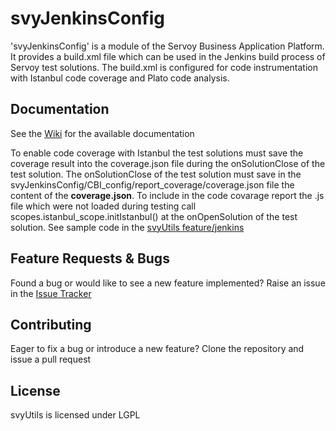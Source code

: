 svyJenkinsConfig
========
'svyJenkinsConfig' is a module of the Servoy Business Application Platform. It provides a build.xml file which can be used in the Jenkins build process of Servoy test solutions.
The build.xml is configured for code instrumentation with Istanbul code coverage and Plato code analysis.

Documentation
-------------
See the [Wiki](https://wiki.servoy.com/display/DOCS/Using+Istanbul+to+integrate+code+coverage+report+in+Jenkins) for the available documentation

To enable code coverage with Istanbul the test solutions must save the coverage result into the coverage.json file during the onSolutionClose of the test solution.
The onSolutionClose of the test solution must save in the svyJenkinsConfig/CBI_config/report_coverage/coverage.json file the content of the __coverage.json__.
To include in the code covarage report the .js file which were not loaded during testing call scopes.istanbul_scope.initIstanbul() at the onOpenSolution of the test solution.
See sample code in the [svyUtils feature/jenkins](https://github.com/Servoy/svyUtils/blob/feature/jenkins/svyUtils_test/svyUtils_test.js)

Feature Requests & Bugs
-----------------------
Found a bug or would like to see a new feature implemented? Raise an issue in the [Issue Tracker](https://github.com/Servoy/svyJenkinsConfig/issues)


Contributing
-------------
Eager to fix a bug or introduce a new feature? Clone the repository and issue a pull request


License
-------
svyUtils is licensed under LGPL
